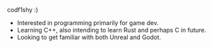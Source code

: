 codf1shy :)
- Interested in programming primarily for game dev.
- Learning C++, also intending to learn Rust and perhaps C in future.
- Looking to get familiar with both Unreal and Godot.
